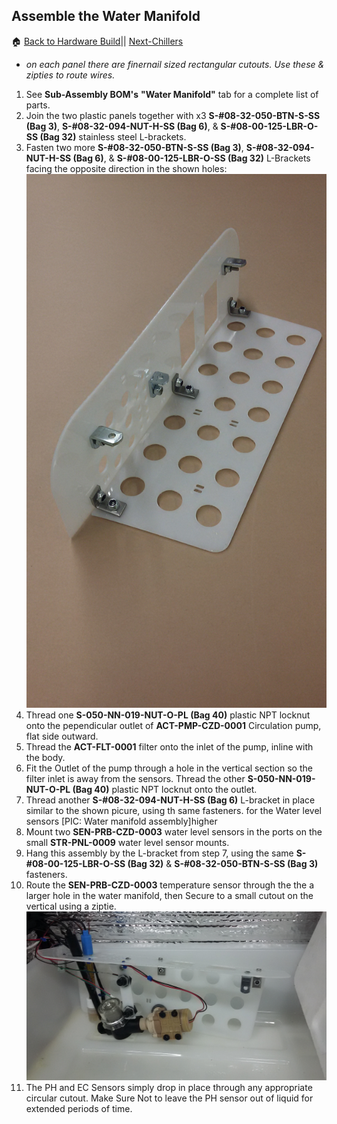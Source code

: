 ## Assemble the Water Manifold
:house: [Back to Hardware Build](https://github.com/SachinPawaskarUNO/mav-openag-foodcomputer2.0/blob/master/docs/HardwareFabrication.md)||
[Next-Chillers](./Instructions/chiller.md)


* *on each panel there are finernail sized rectangular cutouts. Use these & zipties to route wires.*
1. See **Sub-Assembly BOM's** **"Water Manifold"** tab for a complete list of parts.
2. Join the two plastic panels together with x3 **S-#08-32-050-BTN-S-SS (Bag 3)**, **S-#08-32-094-NUT-H-SS (Bag 6)**, & **S-#08-00-125-LBR-O-SS (Bag 32)** stainless steel L-brackets.
3. Fasten two more **S-#08-32-050-BTN-S-SS (Bag 3)**, **S-#08-32-094-NUT-H-SS (Bag 6)**, & **S-#08-00-125-LBR-O-SS (Bag 32)** L-Brackets facing the opposite direction in the shown holes: ![L-Brackets on the Manifold](Photos/Water_Manifold/water_manifold_plates.jpg)
4. Thread one **S-050-NN-019-NUT-O-PL (Bag 40)** plastic NPT locknut onto the pependicular outlet of **ACT-PMP-CZD-0001** Circulation pump, flat side outward.
5. Thread the **ACT-FLT-0001** filter onto the inlet of the pump, inline with the body.
6. Fit the Outlet of the pump through a hole in the vertical section so the filter inlet is away from the sensors. Thread the other **S-050-NN-019-NUT-O-PL (Bag 40)** plastic NPT locknut onto the outlet.
7. Thread another **S-#08-32-094-NUT-H-SS (Bag 6)** L-bracket in place similar to the shown picure, using th same fasteners. for the Water level sensors [PIC: Water manifold assembly]higher
8. Mount two **SEN-PRB-CZD-0003** water level sensors in the ports on the small **STR-PNL-0009** water level sensor mounts.
9. Hang this assembly by the L-bracket from step 7, using the same **S-#08-00-125-LBR-O-SS (Bag 32)** & **S-#08-32-050-BTN-S-SS (Bag 3)** fasteners.
10. Route the **SEN-PRB-CZD-0003** temperature sensor through the the a larger hole in the water manifold, then Secure to a small cutout on the vertical using a ziptie.![Water Manifold Components Connected](Photos/Water_Manifold/water_manifold_assembled.jpg)
11. The PH and EC Sensors simply drop in place through any appropriate circular cutout. Make Sure Not to leave the PH sensor out of liquid for extended periods of time.
